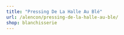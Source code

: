 ```yaml
---
title: "Pressing De La Halle Au Blé"
url: /alencon/pressing-de-la-halle-au-ble/
shop: blanchisserie
---
```

